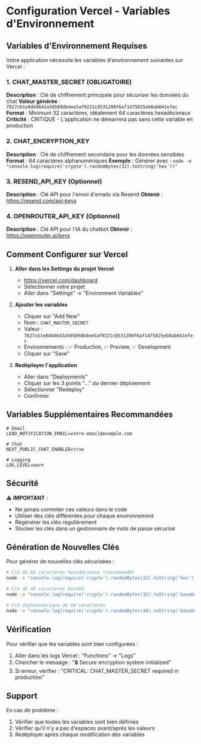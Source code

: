# Configuration Vercel - Variables d'Environnement

## Variables d'Environnement Requises

Votre application nécessite les variables d'environnement suivantes sur Vercel :

### 1. CHAT_MASTER_SECRET (OBLIGATOIRE)
**Description** : Clé de chiffrement principale pour sécuriser les données du chat
**Valeur générée** : `7827cb1e0dd4643a50589db4ee5af9221c8531200f6af1475825eb0ab041efec`
**Format** : Minimum 32 caractères, idéalement 64 caractères hexadécimaux
**Criticité** : CRITIQUE - L'application ne démarrera pas sans cette variable en production

### 2. CHAT_ENCRYPTION_KEY
**Description** : Clé de chiffrement secondaire pour les données sensibles
**Format** : 64 caractères alphanumériques
**Exemple** : Générer avec : `node -e "console.log(require('crypto').randomBytes(32).toString('hex'))"`

### 3. RESEND_API_KEY (Optionnel)
**Description** : Clé API pour l'envoi d'emails via Resend
**Obtenir** : https://resend.com/api-keys

### 4. OPENROUTER_API_KEY (Optionnel)
**Description** : Clé API pour l'IA du chatbot
**Obtenir** : https://openrouter.ai/keys

## Comment Configurer sur Vercel

1. **Aller dans les Settings du projet Vercel**
   - https://vercel.com/dashboard
   - Sélectionner votre projet
   - Aller dans "Settings" → "Environment Variables"

2. **Ajouter les variables**
   - Cliquer sur "Add New"
   - Nom : `CHAT_MASTER_SECRET`
   - Valeur : `7827cb1e0dd4643a50589db4ee5af9221c8531200f6af1475825eb0ab041efec`
   - Environnements : ✅ Production, ✅ Preview, ✅ Development
   - Cliquer sur "Save"

3. **Redéployer l'application**
   - Aller dans "Deployments"
   - Cliquer sur les 3 points "..." du dernier déploiement
   - Sélectionner "Redeploy"
   - Confirmer

## Variables Supplémentaires Recommandées

```env
# Email
LEAD_NOTIFICATION_EMAIL=votre-email@example.com

# Chat
NEXT_PUBLIC_CHAT_ENABLED=true

# Logging
LOG_LEVEL=warn
```

## Sécurité

⚠️ **IMPORTANT** : 
- Ne jamais commiter ces valeurs dans le code
- Utiliser des clés différentes pour chaque environnement
- Régénérer les clés régulièrement
- Stocker les clés dans un gestionnaire de mots de passe sécurisé

## Génération de Nouvelles Clés

Pour générer de nouvelles clés sécurisées :

```bash
# Clé de 64 caractères hexadécimaux (recommandé)
node -e "console.log(require('crypto').randomBytes(32).toString('hex'))"

# Clé de 48 caractères base64
node -e "console.log(require('crypto').randomBytes(32).toString('base64'))"

# Clé alphanumérique de 64 caractères
node -e "console.log(require('crypto').randomBytes(48).toString('base64url').substring(0, 64))"
```

## Vérification

Pour vérifier que les variables sont bien configurées :

1. Aller dans les logs Vercel : "Functions" → "Logs"
2. Chercher le message : "🔒 Secure encryption system initialized"
3. Si erreur, vérifier : "CRITICAL: CHAT_MASTER_SECRET required in production"

## Support

En cas de problème :
1. Vérifier que toutes les variables sont bien définies
2. Vérifier qu'il n'y a pas d'espaces avant/après les valeurs
3. Redéployer après chaque modification des variables